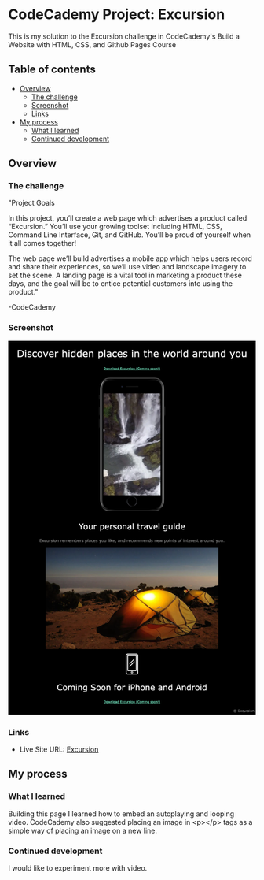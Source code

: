 # CodeCademy Project: Excursion

This is my solution to the Excursion challenge in CodeCademy's Build a Website with HTML, CSS, and Github Pages Course

## Table of contents

- [Overview](#overview)
  - [The challenge](#the-challenge)
  - [Screenshot](#screenshot)
  - [Links](#links)
- [My process](#my-process)
  - [What I learned](#what-i-learned)
  - [Continued development](#continued-development)

## Overview

### The challenge

"Project Goals

In this project, you’ll create a web page which advertises a product called “Excursion.” You’ll use your growing toolset including HTML, CSS, Command Line Interface, Git, and GitHub. You’ll be proud of yourself when it all comes together!

The web page we’ll build advertises a mobile app which helps users record and share their experiences, so we’ll use video and landscape imagery to set the scene. A landing page is a vital tool in marketing a product these days, and the goal will be to entice potential customers into using the product."

-CodeCademy

### Screenshot

![Final Result](screenshot.png)

### Links

- Live Site URL: [Excursion](https://andyferrie.github.io/Excursion/)

## My process

### What I learned

Building this page I learned how to embed an autoplaying and looping video. CodeCademy also suggested placing an image in &lt;p&gt;&lt;/p&gt; tags as a simple way of placing an image on a new line.

### Continued development

I would like to experiment more with video.